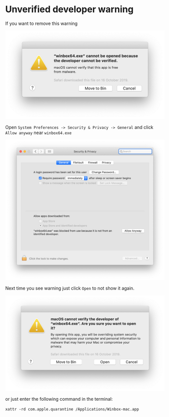 # Unverified developer warning

If you want to remove this warning

![winbox-mac screenshot](unverified_developer/warning.png)

Open `System Preferences -> Security & Privacy -> General` and click `Allow anyway` near `winbox64.exe`

![winbox-mac screenshot](unverified_developer/system_preferences.png)

Next time you see warning just click `Open` to not show it again.

![winbox-mac screenshot](unverified_developer/warning2.png)

or just enter the following command in the terminal:

`xattr -rd com.apple.quarantine /Applications/Winbox-mac.app`
